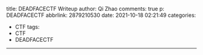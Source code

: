 title: DEADFACECTF Writeup
author: Qi Zhao
comments: true
p: DEADFACECTF
abbrlink: 2879210530
date: 2021-10-18 02:21:49
categories:
  - CTF
tags:
  - CTF
  - DEADFACECTF
---
